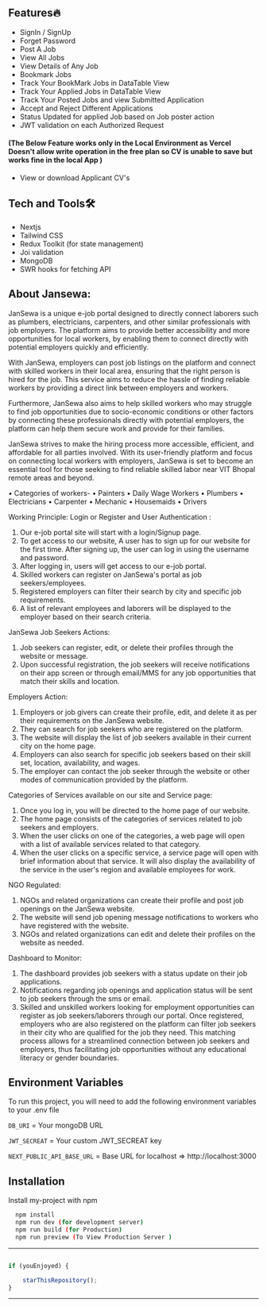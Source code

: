 

## Features🔥

- SignIn / SignUp
- Forget Password
- Post A Job
- View  All Jobs
- View Details of Any Job
- Bookmark Jobs
- Track Your BookMark Jobs in DataTable View
- Track Your Applied Jobs in DataTable View 
- Track Your Posted Jobs and view Submitted Application 
- Accept and Reject Different Applications 
- Status Updated for applied Job based on Job poster action 
- JWT validation on each Authorized Request 
#### (The Below Feature works only in the Local Environment as Vercel Doesn't allow write operation in the free plan so CV is unable to save but works fine in the local App ) 
- View or download Applicant CV's 

## Tech and Tools🛠 
- Nextjs
- Tailwind CSS
- Redux Toolkit (for state management)
- Joi validation
- MongoDB
- SWR hooks for fetching API 



## About Jansewa:

JanSewa is a unique e-job portal designed to directly connect laborers such as plumbers, electricians, carpenters, and other similar professionals with job employers. The platform aims to provide better accessibility and more opportunities for local workers, by enabling them to connect directly with potential employers quickly and efficiently.

With JanSewa, employers can post job listings on the platform and connect with skilled workers in their local area, ensuring that the right person is hired for the job. This service aims to reduce the hassle of finding reliable workers by providing a direct link between employers and workers.

Furthermore, JanSewa also aims to help skilled workers who may struggle to find job opportunities due to socio-economic conditions or other factors by connecting these professionals directly with potential employers, the platform can help them secure work and provide for their families.

JanSewa strives to make the hiring process more accessible, efficient, and affordable for all parties involved. With its user-friendly platform and focus on connecting local workers with employers, JanSewa is set to become an essential tool for those seeking to find reliable skilled labor near VIT Bhopal remote areas and beyond.

•	Categories of workers-
•	Painters
•	Daily Wage Workers
•	Plumbers
•	Electricians
•	Carpenter
•	Mechanic
•	Housemaids
•	Drivers

Working Principle:
Login or Register and User Authentication :

1.	Our e-job portal site will start with a login/Signup page.
2.	To get access to our website, A user has to sign up for our website for the first time. After signing up, the user can log in using the username and password.
3.	After logging in, users will get access to our e-job portal.
4.	Skilled workers can register on JanSewa's portal as job seekers/employees.
5.	Registered employers can filter their search by city and specific job requirements.
6.	A list of relevant employees and laborers will be displayed to the employer based on their search criteria.

JanSewa Job Seekers Actions:

1.	Job seekers can register, edit, or delete their profiles through the website or message.
2.	Upon successful registration, the job seekers will receive notifications on their app screen or through email/MMS for any job opportunities that match their skills and location.

Employers Action:

1.	Employers or job givers can create their profile, edit, and delete it as per their requirements on the JanSewa website.
2.	They can search for job seekers who are registered on the platform.
3.	The website will display the list of job seekers available in their current city on the home page.
4.	Employers can also search for specific job seekers based on their skill set, location, availability, and wages.
5.	The employer can contact the job seeker through the website or other modes of communication provided by the platform.

Categories of Services available on our site and Service page:

1.	Once you log in, you will be directed to the home page of our website.
2.	The home page consists of the categories of services related to job seekers and employers.
3.	When the user clicks on one of the categories, a web page will open with a list of available services related to that category.
4.	When the user clicks on a specific service, a service page will open with brief information about that service. It will also display the availability of the service in the user's region and available employees for work.


NGO Regulated:

1.	NGOs and related organizations can create their profile and post job openings on the JanSewa website.
2.	The website will send job opening message notifications to workers who have registered with the website.
3.	NGOs and related organizations can edit and delete their profiles on the website as needed.
 
Dashboard to Monitor:

1.	The dashboard provides job seekers with a status update on their job applications.
2.	Notifications regarding job openings and application status will be sent to job seekers through the sms or email.
3.	Skilled and unskilled workers looking for employment opportunities can register as job seekers/laborers through our portal. Once registered, employers who are also registered on the platform can filter job seekers in their city who are qualified for the job they need. This matching process allows for a streamlined connection between job seekers and employers, thus facilitating job opportunities without any educational literacy or gender boundaries.



## Environment Variables

To run this project, you will need to add the following environment variables to your .env file

`DB_URI` = Your mongoDB URL

`JWT_SECREAT` = Your custom JWT_SECREAT key

`NEXT_PUBLIC_API_BASE_URL` =  Base URL for localhost  => http://localhost:3000


## Installation

Install my-project with npm

```bash
  npm install
  npm run dev (for development server)
  npm run build (for Production)
  npm run preview (To View Production Server )
```
    
    


---------

```javascript

if (youEnjoyed) {

    starThisRepository();
}

```

-----------


















